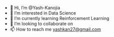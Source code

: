 - 👋 Hi, I’m @Yash-Kanojia
- 👀 I’m interested in Data Science
- 🌱 I’m currently learning Reinforcement Learning
- 💞️ I’m looking to collaborate on 
- 📫 How to reach me yashkan27@gmail.com

<!---
Yash-Kanojia/Yash-Kanojia is a ✨ special ✨ repository because its `README.md` (this file) appears on your GitHub profile.
You can click the Preview link to take a look at your changes.
--->
